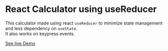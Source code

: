 # React Calculator using useReducer
This calculator made using react `useReducer` to minimize state management and less dependency on `useState`.  
It also works on keypress events.

[See live Demo](https://react-calculator-987.netlify.app/)


